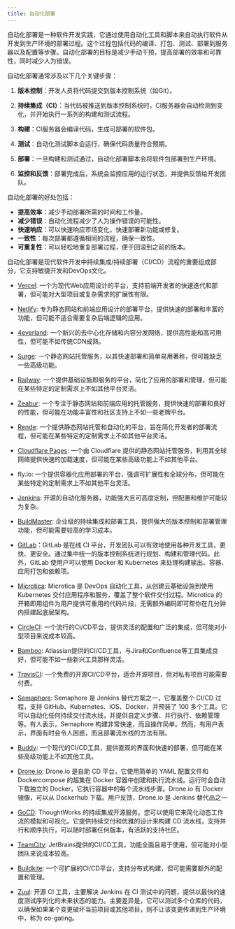 ```yaml
---
title: 自动化部署
---
```

自动化部署是一种软件开发实践，它通过使用自动化工具和脚本来自动执行软件从开发到生产环境的部署过程。这个过程包括代码的编译、打包、测试、部署到服务器以及配置等步骤。自动化部署的目标是减少手动干预，提高部署的效率和可靠性，同时减少人为错误。

自动化部署通常涉及以下几个关键步骤：

1. **版本控制**：开发人员将代码提交到版本控制系统（如Git）。

2. **持续集成（CI）**：当代码被推送到版本控制系统时，CI服务器会自动检测到变化，并开始执行一系列的构建和测试流程。

3. **构建**：CI服务器会编译代码，生成可部署的软件包。

4. **测试**：自动化测试脚本会运行，确保代码质量符合预期。

5. **部署**：一旦构建和测试通过，自动化部署脚本会将软件包部署到生产环境。

6. **监控和反馈**：部署完成后，系统会监控应用的运行状态，并提供反馈给开发团队。

自动化部署的好处包括：

- **提高效率**：减少手动部署所需的时间和工作量。
- **减少错误**：自动化流程减少了人为操作错误的可能性。
- **快速响应**：可以快速响应市场变化，快速部署新功能或修复。
- **一致性**：每次部署都遵循相同的流程，确保一致性。
- **可重复性**：可以轻松地重复部署过程，便于回滚到之前的版本。

自动化部署是现代软件开发中持续集成/持续部署（CI/CD）流程的重要组成部分，它支持敏捷开发和DevOps文化。


- [Vercel](https://www.vercel.com): 一个为现代Web应用设计的平台，支持前端开发者的快速迭代和部署，但可能对大型项目或复杂需求的扩展性有限。

- [Netlify](https://www.netlify.com): 专为静态网站和前端应用设计的部署平台，提供快速的部署和丰富的功能，但可能不适合需要复杂后端逻辑的应用。

- [4everland](https://www.4everland.org): 一个新兴的去中心化存储和内容分发网络，提供高性能和高可用性，但可能不如传统CDN成熟。

- [Surge](https://surge.sh): 一个静态网站托管服务，以其快速部署和简单易用著称，但可能缺乏一些高级功能。

- [Railway](https://railway.app): 一个提供基础设施即服务的平台，简化了应用的部署和管理，但可能在某些特定的定制需求上不如其他平台灵活。

- [Zeabur](https://zeabur.com): 一个专注于静态网站和前端应用的托管服务，提供快速的部署和良好的性能，但可能在功能丰富性和社区支持上不如一些老牌平台。

- [Rende](https://render.com): 一个提供静态网站托管和自动化的平台，旨在简化开发者的部署流程，但可能在某些特定的定制需求上不如其他平台灵活。

- [Cloudflare Pages](https://pages.cloudflare.com): 一个由 Cloudflare 提供的静态网站托管服务，利用其全球网络提供快速的加载速度，但可能在某些高级功能上不如其他平台。

- fly.io: 一个提供容器化应用部署的平台，强调可扩展性和全球分布，但可能在某些特定的定制需求上不如其他平台灵活。




- [Jenkins](https://www.jenkins.io/): 开源的自动化服务器，功能强大且可高度定制，但配置和维护可能较为复杂。

- [BuildMaster](https://inedo.com/buildmaster): 企业级的持续集成和部署工具，提供强大的版本控制和部署管理功能，但可能需要较高的学习成本。

- [GitLab](https://about.gitlab.com/)：GitLab 是在线 CI 平台，开发团队可以有效地使用各种开发工具，更快、更安全。通过集中统一的版本控制系统进行规划、构建和管理代码。此外，GitLab 使用户可以使用 Docker 和 Kubernetes 来处理构建输出、容器、应用打包和依赖项。

- [Microtica](https://www.microtica.com): Microtica 是 DevOps 自动化工具，从创建云基础设施到使用 Kubernetes 交付应用程序和服务，覆盖了整个软件交付过程。Microtica 的开箱即用组件为用户提供可重用的代码片段，无需额外编码即可帮你在几分钟内搭建起底层架构。

- [CircleCI](https://circleci.com): 一个流行的CI/CD平台，提供灵活的配置和广泛的集成，但可能对小型项目来说成本较高。

- [Bamboo](https://www.atlassian.com/software/bamboo): Atlassian提供的CI/CD工具，与Jira和Confluence等工具集成良好，但可能不如一些新兴工具那样灵活。

- [TravisCI](https://www.travis-ci.com): 一个免费的开源CI/CD平台，适合开源项目，但对私有项目可能需要付费。

- [Semaphore](https://semaphoreci.com): Semaphore 是 Jenkins 替代方案之一，它覆盖整个 CI/CD 过程，支持 GitHub、Kubernetes、iOS、Docker，并预装了 100 多个工具。它可以自动化任何持续交付流水线，并提供自定义步骤、并行执行、依赖管理等。有人表示，Semaphore 构建非常快速，而且操作简单。然而，有用户表示，界面有时会令人困惑，而且部署流水线的方法有限。

- [Buddy](https://buddy.works): 一个现代的CI/CD工具，提供直观的界面和快速的部署，但可能在某些高级功能上不如其他工具。

- [Drone.io](https://www.drone.io): Drone.io 是自助 CD 平台，它使用简单的 YAML 配置文件和 Dockercompose 的超集在 Docker 容器中创建和执行流水线。运行时会自动下载独立的 Docker，它执行容器中的每个流水线步骤。Drone.io 有 Docker 镜像，可以从 Dockerhub 下载。用户反馈，Drone.io 是 Jenkins 替代品之一

- [GoCD](https://www.gocd.org): ThoughtWorks 的持续集成开源服务。您可以使用它来简化动态工作流的模拟和可视化。它提供持续交付和优雅的设计来构建 CD 流水线，支持并行和顺序执行，可以随时部署任何版本，有活跃的支持社区。

- [TeamCity](https://www.jetbrains.com/teamcity/): JetBrains提供的CI/CD工具，功能全面且易于使用，但可能对小型团队来说成本较高。

- [Buildkite](https://buildkite.com): 一个可扩展的CI/CD平台，支持分布式构建，但可能需要额外的配置和管理。

- [Zuul](https://zuul-ci.org): 开源 CI 工具，主要解决 Jenkins 在 CI 测试中的问题，提供以最快的速度测试序列化的未来状态的能力。主要差异是，它可以测试多个仓库的代码，以确保如果某个变更破坏当前项目或其他项目，则不让该变更传递到生产环境中，称为 co-gating。
